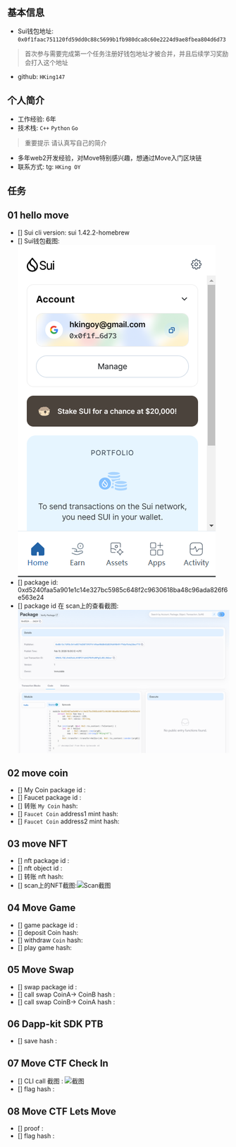 ## 基本信息
- Sui钱包地址: `0x0f1faac751120fd59dd0c88c5699b1fb980dca8c60e2224d9ae8fbea804d6d73`
> 首次参与需要完成第一个任务注册好钱包地址才被合并，并且后续学习奖励会打入这个地址
- github: `HKing147`

## 个人简介
- 工作经验: 6年
- 技术栈: `C++` `Python` `Go`
> 重要提示 请认真写自己的简介
- 多年web2开发经验，对Move特别感兴趣，想通过Move入门区块链
- 联系方式: tg: `HKing OY` 

## 任务

##   01 hello move  
- [] Sui cli version: sui 1.42.2-homebrew
- [] Sui钱包截图: ![Sui钱包截图](./images/sui-wallet.png)
- [] package id: 0xd5240faa5a901e1c14e327bc5985c648f2c9630618ba48c96ada826f6e563e24
- [] package id 在 scan上的查看截图:![Scan截图](./images/package.png)

##   02 move coin
- [] My Coin package id : 
- [] Faucet package id : 
- [] 转账 `My Coin` hash:
- [] `Faucet Coin` address1 mint hash:
- [] `Faucet Coin` address2 mint hash:

##   03 move NFT
- [] nft package id :
- [] nft object id : 
- [] 转账 nft  hash:
- [] scan上的NFT截图:![Scan截图](./images/你的图片地址)

##   04 Move Game
- [] game package id :
- [] deposit Coin hash:
- [] withdraw `Coin` hash:
- [] play game hash:

##   05 Move Swap
- [] swap package id :
- [] call swap CoinA-> CoinB  hash :
- [] call swap CoinB-> CoinA  hash :

##   06 Dapp-kit SDK PTB
- [] save hash :

##   07 Move CTF Check In
- [] CLI call 截图 : ![截图](./images/你的图片地址)
- [] flag hash :

##   08 Move CTF Lets Move
- [] proof : 
- [] flag hash :

